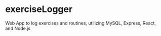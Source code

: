# exerciseLogger 
Web App to log exercises and routines, utilizing MySQL, Express, React, and Node.js
